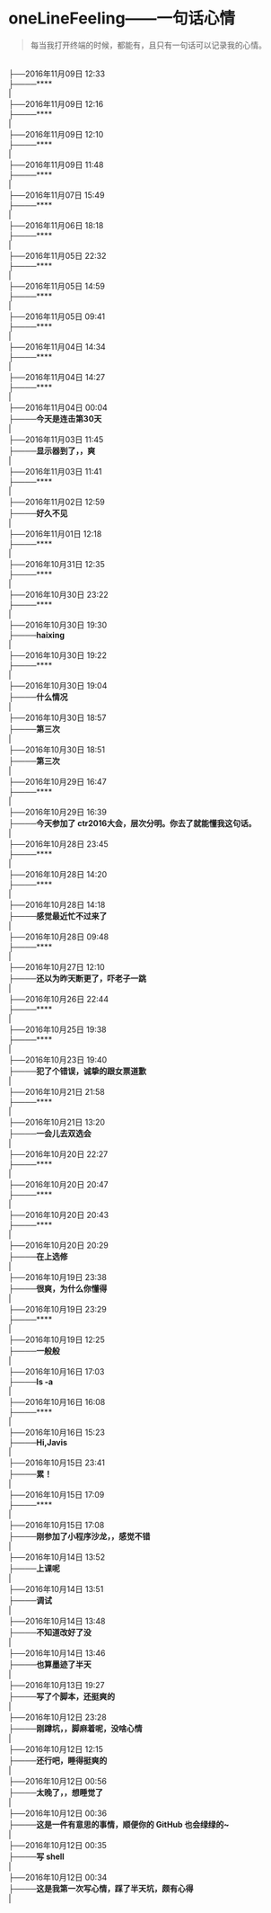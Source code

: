 oneLineFeeling——一句话心情
=============

>每当我打开终端的时候，都能有，且只有一句话可以记录我的心情。


<br />├──2016年11月09日 12:33
<br />├────****
<br />|
<br />├──2016年11月09日 12:16
<br />├────****
<br />|
<br />├──2016年11月09日 12:10
<br />├────****
<br />|
<br />├──2016年11月09日 11:48
<br />├────****
<br />|
<br />├──2016年11月07日 15:49
<br />├────****
<br />|
<br />├──2016年11月06日 18:18
<br />├────****
<br />|
<br />├──2016年11月05日 22:32
<br />├────****
<br />|
<br />├──2016年11月05日 14:59
<br />├────****
<br />|
<br />├──2016年11月05日 09:41
<br />├────****
<br />|
<br />├──2016年11月04日 14:34
<br />├────****
<br />|
<br />├──2016年11月04日 14:27
<br />├────****
<br />|
<br />├──2016年11月04日 00:04
<br />├────**今天是连击第30天**
<br />|
<br />├──2016年11月03日 11:45
<br />├────**显示器到了，，爽**
<br />|
<br />├──2016年11月03日 11:41
<br />├────****
<br />|
<br />├──2016年11月02日 12:59
<br />├────**好久不见**
<br />|
<br />├──2016年11月01日 12:18
<br />├────****
<br />|
<br />├──2016年10月31日 12:35
<br />├────****
<br />|
<br />├──2016年10月30日 23:22
<br />├────****
<br />|
<br />├──2016年10月30日 19:30
<br />├────**haixing**
<br />|
<br />├──2016年10月30日 19:22
<br />├────****
<br />|
<br />├──2016年10月30日 19:04
<br />├────**什么情况**
<br />|
<br />├──2016年10月30日 18:57
<br />├────**第三次**
<br />|
<br />├──2016年10月30日 18:51
<br />├────**第三次**
<br />|
<br />├──2016年10月29日 16:47
<br />├────****
<br />|
<br />├──2016年10月29日 16:39
<br />├────**今天参加了 ctr2016大会，层次分明。你去了就能懂我这句话。**
<br />|
<br />├──2016年10月28日 23:45
<br />├────****
<br />|
<br />├──2016年10月28日 14:20
<br />├────****
<br />|
<br />├──2016年10月28日 14:18
<br />├────**感觉最近忙不过来了**
<br />|
<br />├──2016年10月28日 09:48
<br />├────****
<br />|
<br />├──2016年10月27日 12:10
<br />├────**还以为昨天断更了，吓老子一跳**
<br />|
<br />├──2016年10月26日 22:44
<br />├────****
<br />|
<br />├──2016年10月25日 19:38
<br />├────****
<br />|
<br />├──2016年10月23日 19:40
<br />├────**犯了个错误，诚挚的跟女票道歉**
<br />|
<br />├──2016年10月21日 21:58
<br />├────****
<br />|
<br />├──2016年10月21日 13:20
<br />├────**一会儿去双选会**
<br />|
<br />├──2016年10月20日 22:27
<br />├────****
<br />|
<br />├──2016年10月20日 20:47
<br />├────****
<br />|
<br />├──2016年10月20日 20:43
<br />├────****
<br />|
<br />├──2016年10月20日 20:29
<br />├────**在上选修**
<br />|
<br />├──2016年10月19日 23:38
<br />├────**很爽，为什么你懂得**
<br />|
<br />├──2016年10月19日 23:29
<br />├────****
<br />|
<br />├──2016年10月19日 12:25
<br />├────**一般般**
<br />|
<br />├──2016年10月16日 17:03
<br />├────**ls -a**
<br />|
<br />├──2016年10月16日 16:08
<br />├────****
<br />|
<br />├──2016年10月16日 15:23
<br />├────**Hi,Javis**
<br />|
<br />├──2016年10月15日 23:41
<br />├────**累！**
<br />|
<br />├──2016年10月15日 17:09
<br />├────****
<br />|
<br />├──2016年10月15日 17:08
<br />├────**刚参加了小程序沙龙，，感觉不错**
<br />|
<br />├──2016年10月14日 13:52
<br />├────**上课呢**
<br />|
<br />├──2016年10月14日 13:51
<br />├────**调试**
<br />|
<br />├──2016年10月14日 13:48
<br />├────**不知道改好了没**
<br />|
<br />├──2016年10月14日 13:46
<br />├────**也算墨迹了半天**
<br />|
<br />├──2016年10月13日 19:27
<br />├────**写了个脚本，还挺爽的**
<br />|
<br />├──2016年10月12日 23:28
<br />├────**刚蹲坑，，脚麻着呢，没啥心情**
<br />|
<br />├──2016年10月12日 12:15
<br />├────**还行吧，睡得挺爽的**
<br />|
<br />├──2016年10月12日 00:56
<br />├────**太晚了，，想睡觉了**
<br />|
<br />├──2016年10月12日 00:36
<br />├────**这是一件有意思的事情，顺便你的 GitHub 也会绿绿的~**
<br />|
<br />├──2016年10月12日 00:35
<br />├────**写 shell**
<br />|
<br />├──2016年10月12日 00:34
<br />├────**这是我第一次写心情，踩了半天坑，颇有心得**
<br />|

